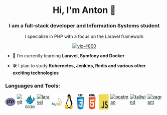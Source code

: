 <h1 align="center">
  Hi, I'm Anton 👋
</h1>
<h3 align="center">
  I am a full-stack developer and Information Systems student
</h3>
<p align="center">
  I specialize in PHP with a focus on the Laravel framework
</p>

<p align="center">
	<a href="https://github.com/ryo-ma/github-profile-trophy">
    	<img src="https://github-profile-trophy.vercel.app/?username=vix-4800&theme=dracula" alt="vix-4800" />
  	</a>
</p>

-   🌱 I’m currently learning **Laravel, Symfony and Docker**

-   🛠️ I plan to study **Kubernetes, Jenkins, Redis and various other exciting technologies**

<h3 align="left">
  Languages and Tools:
</h3>

<div style='display:flex; column-gap:5px;'>
	<a href="https://www.php.net" target="_blank" rel="noreferrer">
		<img src="https://raw.githubusercontent.com/devicons/devicon/master/icons/php/php-original.svg" alt="php" width="50" height="50"/>
  	</a>
	<a href="https://git-scm.com/" target="_blank" rel="noreferrer">
    	<img src="https://www.vectorlogo.zone/logos/git-scm/git-scm-icon.svg" alt="git" width="50" height="50"/>
	</a>
	<a href="https://www.docker.com/" target="_blank" rel="noreferrer">
    	<img src="https://raw.githubusercontent.com/devicons/devicon/master/icons/docker/docker-original-wordmark.svg" alt="docker" width="50" height="50"/>
  	</a>
	<a href="https://laravel.com/" target="_blank" rel="noreferrer">
    	<img src="https://avatars.githubusercontent.com/u/958072?s=200&v=4" alt="laravel" width="50" height="50"/>
  	</a>
	<a href="https://www.mysql.com/" target="_blank" rel="noreferrer">
    	<img src="https://raw.githubusercontent.com/devicons/devicon/master/icons/mysql/mysql-original-wordmark.svg" alt="mysql" width="50" height="50"/>
  	</a>
	<a href="https://www.linux.org/" target="_blank" rel="noreferrer">
    	<img src="https://raw.githubusercontent.com/devicons/devicon/master/icons/linux/linux-original.svg" alt="linux" width="50" height="50"/>
  	</a>
	<a href="https://www.w3schools.com/css/" target="_blank" rel="noreferrer">
    	<img src="https://raw.githubusercontent.com/devicons/devicon/master/icons/css3/css3-original-wordmark.svg" alt="css3" width="50" height="50"/>
  	</a>
	<a href="https://www.w3.org/html/" target="_blank" rel="noreferrer">
    	<img src="https://raw.githubusercontent.com/devicons/devicon/master/icons/html5/html5-original-wordmark.svg" alt="html5" width="50" height="50"/>
  	</a>
	<a href="https://developer.mozilla.org/en-US/docs/Web/JavaScript" target="_blank" rel="noreferrer">
    	<img src="https://raw.githubusercontent.com/devicons/devicon/master/icons/javascript/javascript-original.svg" alt="javascript" width="50" height="50"/>
  	</a>
	<a href="https://postman.com" target="_blank" rel="noreferrer">
    	<img src="https://www.vectorlogo.zone/logos/getpostman/getpostman-icon.svg" alt="postman" width="50" height="50"/>
  	</a>
	<a href="https://tailwindcss.com/" target="_blank" rel="noreferrer">
    	<img src="https://www.vectorlogo.zone/logos/tailwindcss/tailwindcss-icon.svg" alt="tailwind" width="50" height="50"/>
  	</a>
	<a href="https://www.vagrantup.com/" target="_blank" rel="noreferrer">
    	<img src="https://www.vectorlogo.zone/logos/vagrantup/vagrantup-icon.svg" alt="vagrant" width="50" height="50"/>
  	</a>
</div>
